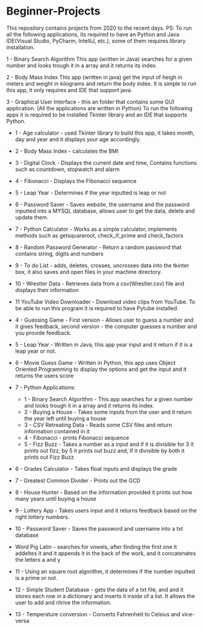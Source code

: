 # Beginner-Projects
This repository contains projects from 2020 to the recent days.
PS: To run all the following applications, its required to have an Python and Java IDE(Visual Studio, PyCharm, IntelliJ, etc.), some of them requires library installation.

1 - Binary Search Algorithm
This app (written in Java) searches for a given number and looks trough it in a array and it returns its index. 

2 - Body Mass Index
This app (written in java) get the input of heigh in meters and weight in kilograms and return the body index. It is simple to run this app, it only requires and IDE that support java.

3 - Graphical User Interface - this an folder that contains some GUI application. (All the applications are written in Python) To run the following apps it is required to be installed Tkinter library and an IDE that supports Python.
 - 1 - Age calculator - used Tkinter library to build this app, it takes month, day and year and it displays your age accordingly.
 - 2 - Body Mass Index - calculates the BMI
 - 3 - Digital Clock - Displays the current date and time, Contains functions such as countdown, stopwatch and alarm
 - 4 - Fibonacci - Displays the Fibonacci sequence
 - 5 - Leap Year - Determines if the year inputted is leap or not
 - 6 - Password Saver - Saves website, the username and the password inputted into a MYSQL database, allows user to get the data, delete and update them.
 - 7 - Python Calculator - Works as a simple calculator, implements methods such as getsquareroot, check_if_prime and check_factors
 - 8 - Random Password Generator - Return a random password that contains string, digits and numbers
 - 9 - To do List - adds, deletes, crosses, uncrosses data into the tkinter box, it also saves and open files in your machine directory.
 - 10 - Wrestler Data - Retrieves data from a csv(Wrestler.csv) file and displays their information
 - 11 YouTube Video Downloader - Download video clips from YouTube. To be able to run this program it is required to have Pytube installed.
 
- 4 - Guessing Game - First version - Allows user to guess a number and it gives feedback, second version - the computer guesses a number and you provide feedback.
- 5 - Leap Year - Written in Java, this app year input and it return if it is a leap year or not.
- 6 - Movie Guess Game - Written in Python, this app uses Object Oriented Programming to display the options and get the input and it returns the users score
- 7 - Python Applications:
  - 1 - Binary Search Algorithm - This app searches for a given number and looks trough it in a array and it returns its index. 
  - 2 - Buying a House - Takes some inputs from the user and it return the year left until buying a house
  - 3 - CSV Retreating Data - Reads some CSV files and return information contained in it
  - 4 - Fibonacci - prints Fibonacci sequence
  - 5 - Fizz Buzz - Takes a number as a input and if it is divisible for 3 it prints out fizz, by 5 it prints out buzz and, if it divisible by both it prints out Fizz Buzz
 - 6 - Grades Calculator - Takes float inputs and displays the grade
 - 7 - Greatest Common Divider - Prints out the GCD
 - 8 - House Hunter - Based on the information provided it prints out how many years until buying a house
 - 9 - Lottery App - Takes users input and it returns feedback based on the right lottery numbers.
 - 10 - Password Saver - Saves the password and username into a txt database
 - Word Pig Latin - searches for vowels, after finding the first one it addeltes it and it appends it in the back of the work, and it concatenates the letters a and y
 - 11 - Using an square root algorithm, it determines if the number inputted is a prime or not.
 - 12 - Simple Student Database - gets the data of a txt file, and and it stores each row in a dictionary and inserts it inside of a list. It allows the user to add and ritrive the information.
 - 13 - Temperature conversion - Converts Fahrenheit to Celsius and vice-versa
